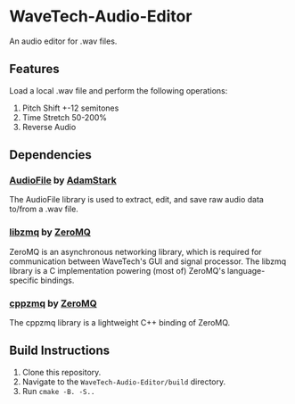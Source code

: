 # WaveTech-Audio-Editor
An audio editor for .wav files.

## Features
Load a local .wav file and perform the following operations:
1. Pitch Shift +-12 semitones
2. Time Stretch 50-200%
3. Reverse Audio

## Dependencies
### [AudioFile](https://github.com/adamstark/AudioFile) by [AdamStark](https://github.com/adamstark)
The AudioFile library is used to extract, edit, and save raw audio data to/from a .wav file.
### [libzmq](https://github.com/zeromq/libzmq) by [ZeroMQ](https://github.com/zeromq)
ZeroMQ is an asynchronous networking library, which is required for communication between WaveTech's GUI and signal processor. 
The libzmq library is a C implementation powering (most of) ZeroMQ's language-specific bindings.
### [cppzmq](https://github.com/zeromq/cppzmq) by [ZeroMQ](https://github.com/zeromq)
The cppzmq library is a lightweight C++ binding of ZeroMQ.

## Build Instructions
1. Clone this repository.
2. Navigate to the `WaveTech-Audio-Editor/build` directory.
3. Run `cmake -B. -S..`
